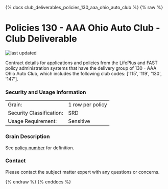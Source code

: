
{% docs club_deliverables_policies_130_aaa_ohio_auto_club %}
{% raw %}

# Policies 130 - AAA Ohio Auto Club - Club Deliverable

![last updated](assets/update_badges/club_deliverables_policies_130_aaa_ohio_auto_club.svg)

Contract details for applications and policies from the LifePlus and FAST policy administration
systems that have the delivery group of 130 - AAA Ohio Auto Club, which includes the following
club codes: ['115', '119', '130', '147'].

### Security and Usage Information
|     |     |
| --- | --- |
| Grain:                   | 1 row per policy |
| Security Classification: | SRD  |
| Usage Requirement:       | Sensitive |

### Grain Description
See [policy number](#!/exposure/docs.business_glossary.glossary#policy_number)
for definition.

### Contact
Please contact the subject matter expert with any questions or concerns.


{% endraw %}
{% enddocs %}
    